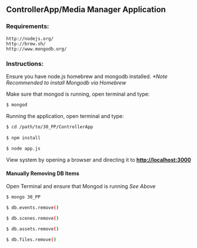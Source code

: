 ControllerApp/Media Manager Application
--------------------------------------------

### Requirements:
	http://nodejs.org/
 	http://brew.sh/
 	http://www.mongodb.org/
		
### Instructions:	 
Ensure you have node.js homebrew and mongodb installed. 
_*Note Recommended to install Mongodb via Homebrew_
		
Make sure that mongod is running, open terminal and type:
```bash
$ mongod
```
Running the application, open terminal and type:
```bash
$ cd /path/to/30_PP/ControllerApp
		
$ npm install 
		
$ node app.js
```
View system by opening a browser and directing it to __[http://localhost:3000](http://localhost:3000)__

#### Manually Removing DB Items

Open Terminal and ensure that Mongod is running *See Above*
```bash
$ mongo 30_PP

$ db.events.remove()

$ db.scenes.remove()

$ db.assets.remove()

$ db.files.remove()

```
